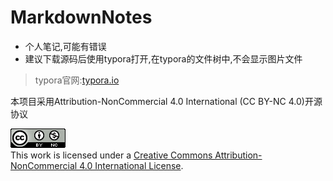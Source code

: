 # MarkdownNotes
+ 个人笔记,可能有错误
+ 建议下载源码后使用typora打开,在typora的文件树中,不会显示图片文件

>   typora官网:[typora.io](https://typora.io)



本项目采用Attribution-NonCommercial 4.0 International (CC BY-NC 4.0)开源协议

<a rel="license" href="http://creativecommons.org/licenses/by-nc/4.0/"><img alt="Creative Commons License" style="border-width:0" src="image/88x31.png" /></a><br />This work is licensed under a <a rel="license" href="http://creativecommons.org/licenses/by-nc/4.0/">Creative Commons Attribution-NonCommercial 4.0 International License</a>.

